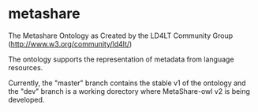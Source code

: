 # metashare
The Metashare Ontology as Created by the LD4LT Community Group (http://www.w3.org/community/ld4lt/)

The ontology supports the representation of metadata from language resources. 

Currently, the "master" branch contains the stable v1 of the ontology and the "dev" branch is a working dorectory where MetaShare-owl v2 is being developed.
